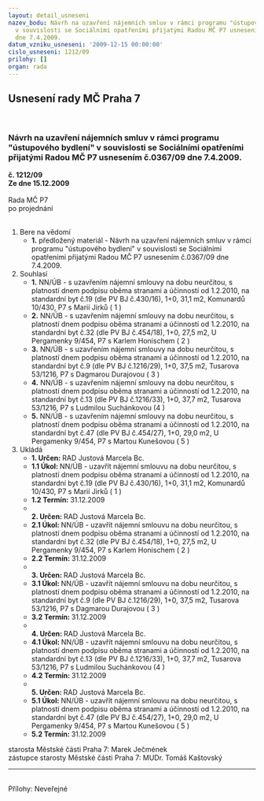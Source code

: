 ```yaml
---
layout: detail_usneseni
nazev_bodu: Návrh na uzavření nájemních smluv v rámci programu "ústupového bydlení"
  v souvislosti se Sociálními opatřeními přijatými Radou MČ P7 usnesením č.0367/09
  dne 7.4.2009.
datum_vzniku_usneseni: '2009-12-15 00:00:00'
cislo_usneseni: 1212/09
prilohy: []
organ: rada
---
```

<div id="ucUsn_pList" class="usn">
	<span><h2>Usnesení rady MČ Praha 7 </h2>
<br></span><div class="standBody">
<span><h3>Návrh na uzavření nájemních smluv v rámci programu "ústupového bydlení" v souvislosti se Sociálními opatřeními přijatými Radou MČ P7 usnesením č.0367/09 dne 7.4.2009.</h3></span><div class="center">
		<strong>č. 1212/09</strong><br>
	</div>
<div class="center">
		<strong>Ze dne 15.12.2009</strong><br><br>
	</div>Rada MČ P7<br> po projednání<br><br><ol>
<li>Bere na vědomí<ul><li>
<strong>1.</strong> předložený materiál - Návrh na uzavření nájemních smluv v rámci programu "ústupového bydlení" v souvislosti se Sociálními opatřeními přijatými Radou MČ P7 usnesením č.0367/09 dne 7.4.2009.</li></ul>
</li>
<li>Souhlasí<ul>
<li>
<strong>1.</strong> NN/ÚB - s uzavřením nájemní smlouvy na dobu neurčitou, s platností dnem podpisu oběma stranami a účinností od 1.2.2010, na standardní byt č.19 (dle PV BJ č.430/16), 1+0, 31,1 m2, Komunardů 10/430, P7 s Marií Jirků  ( 1 )</li>
<li>
<strong>2.</strong> NN/ÚB - s uzavřením nájemní smlouvy na dobu neurčitou, s platností dnem podpisu oběma stranami a účinností od 1.2.2010, na standardní byt č.32 (dle PV BJ č.454/18), 1+0, 27,5 m2, U Pergamenky 9/454, P7 s Karlem Honischem  ( 2 )</li>
<li>
<strong>3.</strong> NN/ÚB - s uzavřením nájemní smlouvy na dobu neurčitou, s platností dnem podpisu oběma stranami a účinností od 1.2.2010, na standardní byt č.9 (dle PV BJ č.1216/29), 1+0, 37,5 m2, Tusarova 53/1216, P7 s Dagmarou Durajovou  ( 3 )</li>
<li>
<strong>4.</strong> NN/ÚB - s uzavřením nájemní smlouvy na dobu neurčitou, s platností dnem podpisu oběma stranami a účinností od 1.2.2010, na standardní byt č.13 (dle PV BJ č.1216/33), 1+0, 37,7 m2, Tusarova 53/1216, P7 s Ludmilou Suchánkovou (4 )</li>
<li>
<strong>5.</strong> NN/ÚB - s uzavřením nájemní smlouvy na dobu neurčitou, s platností dnem podpisu oběma stranami a účinností od 1.2.2010, na standardní byt č.47 (dle PV BJ č.454/27), 1+0, 29,0 m2, U Pergamenky 9/454, P7 s Martou Kunešovou  ( 5 )   </li>
</ul>
</li>
<li>Ukládá<ul>
<li>
<strong>1. Určen: </strong>RAD Justová Marcela Bc.</li>
<li>
<strong>1.1 Úkol: </strong>NN/ÚB - uzavřít nájemní smlouvu na dobu neurčitou, s platností dnem podpisu oběma stranami a účinností od 1.2.2010, na standardní byt č.19 (dle PV BJ č.430/16), 1+0, 31,1 m2, Komunardů 10/430, P7 s Marií Jirků  ( 1 )</li>
<li>
<strong>1.2 Termín: </strong>31.12.2009</li>
<li>
<strong><br>2. Určen: </strong>RAD Justová Marcela Bc.</li>
<li>
<strong>2.1 Úkol: </strong>NN/ÚB - uzavřít nájemní smlouvu na dobu neurčitou, s platností dnem podpisu oběma stranami a účinností od 1.2.2010, na standardní byt č.32 (dle PV BJ č.454/18), 1+0, 27,5 m2, U Pergamenky 9/454, P7 s Karlem Honischem  ( 2 )</li>
<li>
<strong>2.2 Termín: </strong>31.12.2009</li>
<li>
<strong><br>3. Určen: </strong>RAD Justová Marcela Bc.</li>
<li>
<strong>3.1 Úkol: </strong>NN/ÚB - uzavřít nájemní smlouvu na dobu neurčitou, s platností dnem podpisu oběma stranami a účinností od 1.2.2010, na standardní byt č.9 (dle PV BJ č.1216/29), 1+0, 37,5 m2, Tusarova 53/1216, P7 s Dagmarou Durajovou  ( 3 )</li>
<li>
<strong>3.2 Termín: </strong>31.12.2009</li>
<li>
<strong><br>4. Určen: </strong>RAD Justová Marcela Bc.</li>
<li>
<strong>4.1 Úkol: </strong>NN/ÚB - uzavřít nájemní smlouvu na dobu neurčitou, s platností dnem podpisu oběma stranami a účinností od 1.2.2010, na standardní byt č.13 (dle PV BJ č.1216/33), 1+0, 37,7 m2, Tusarova 53/1216, P7 s Ludmilou Suchánkovou (4 )</li>
<li>
<strong>4.2 Termín: </strong>31.12.2009</li>
<li>
<strong><br>5. Určen: </strong>RAD Justová Marcela Bc.</li>
<li>
<strong>5.1 Úkol: </strong>NN/ÚB - uzavřít nájemní smlouvu na dobu neurčitou, s platností dnem podpisu oběma stranami a účinností od 1.2.2010, na standardní byt č.47 (dle PV BJ č.454/27), 1+0, 29,0 m2, U Pergamenky 9/454, P7 s Martou Kunešovou  ( 5 )</li>
<li>
<strong>5.2 Termín: </strong>31.12.2009</li>
</ul>
</li>
</ol>starosta Městské části Praha 7: Marek Ječmének<br>zástupce starosty Městské části Praha 7: MUDr. Tomáš Kaštovský <hr>
<br>Přílohy: Neveřejné</div>
</div>